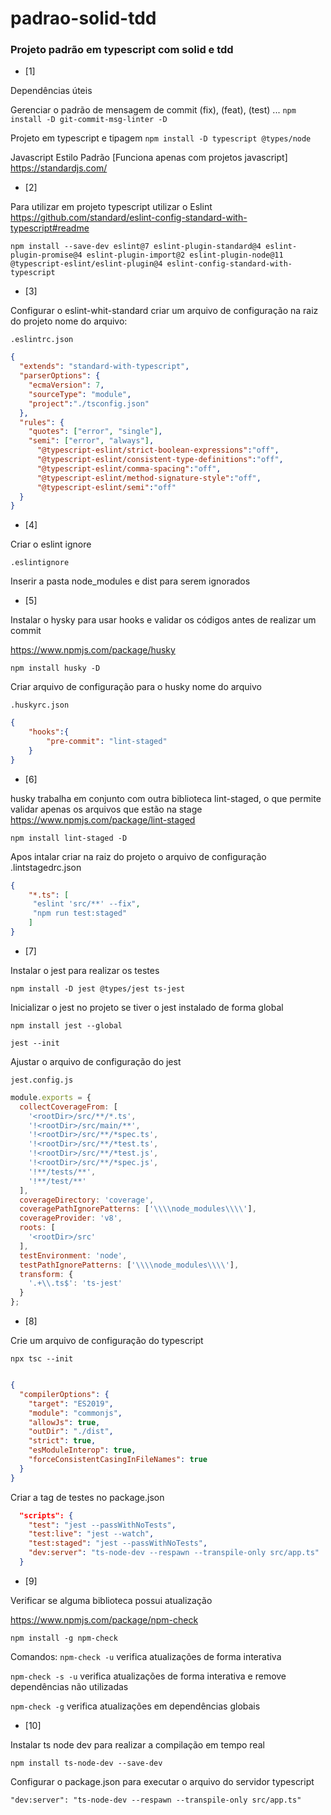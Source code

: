 # padrao-solid-tdd

### Projeto padrão em typescript com solid e tdd

- [1]

Dependências úteis

Gerenciar o padrão de mensagem de commit (fix), (feat), (test) ...
`npm install -D git-commit-msg-linter -D`

Projeto em typescript e tipagem
`npm install -D typescript @types/node`

Javascript Estilo Padrão [Funciona apenas com projetos javascript]
<https://standardjs.com/>

- [2]

Para utilizar em projeto typescript utilizar o Eslint
<https://github.com/standard/eslint-config-standard-with-typescript#readme>

`npm install --save-dev eslint@7 eslint-plugin-standard@4 eslint-plugin-promise@4 eslint-plugin-import@2 eslint-plugin-node@11 @typescript-eslint/eslint-plugin@4 eslint-config-standard-with-typescript`

- [3]

Configurar o eslint-whit-standard
criar um arquivo de configuração na raiz do projeto
nome do arquivo: 

`.eslintrc.json`

```json
{
  "extends": "standard-with-typescript",
  "parserOptions": {
    "ecmaVersion": 7,
    "sourceType": "module",
    "project":"./tsconfig.json"
  },
  "rules": {
    "quotes": ["error", "single"],
    "semi": ["error", "always"],
      "@typescript-eslint/strict-boolean-expressions":"off",
      "@typescript-eslint/consistent-type-definitions":"off",
      "@typescript-eslint/comma-spacing":"off",
      "@typescript-eslint/method-signature-style":"off",
      "@typescript-eslint/semi":"off"
  }
}
```

- [4]

Criar o eslint ignore

`.eslintignore`

Inserir a pasta node_modules e dist para serem ignorados

- [5]

Instalar o hysky para usar hooks e validar os códigos antes de realizar um commit

<https://www.npmjs.com/package/husky>

`npm install husky -D`

Criar arquivo de configuração para o husky
nome do arquivo 

`.huskyrc.json `

```json
{
    "hooks":{
        "pre-commit": "lint-staged"
    }
}
```

- [6]

husky trabalha em conjunto com outra biblioteca lint-staged, o que permite validar apenas os arquivos que estão na stage
<https://www.npmjs.com/package/lint-staged>

`npm install lint-staged -D`

Apos intalar criar na raiz do projeto o arquivo de configuração
.lintstagedrc.json

```json
{
    "*.ts": [
     "eslint 'src/**' --fix",
     "npm run test:staged"
    ]
}
```

- [7]

Instalar o jest para realizar os testes

`npm install -D jest @types/jest ts-jest`

Inicializar o jest no projeto se tiver o jest instalado de forma global

`npm install jest --global`

`jest --init`

Ajustar o arquivo de configuração do jest

`jest.config.js`

```javascript
module.exports = {
  collectCoverageFrom: [
    '<rootDir>/src/**/*.ts',
    '!<rootDir>/src/main/**',
    '!<rootDir>/src/**/*spec.ts',
    '!<rootDir>/src/**/*test.ts',
    '!<rootDir>/src/**/*test.js',
    '!<rootDir>/src/**/*spec.js',
    '!**/tests/**',
    '!**/test/**'
  ],
  coverageDirectory: 'coverage',
  coveragePathIgnorePatterns: ['\\\\node_modules\\\\'],
  coverageProvider: 'v8',
  roots: [
    '<rootDir>/src'
  ],
  testEnvironment: 'node',
  testPathIgnorePatterns: ['\\\\node_modules\\\\'],
  transform: {
    '.+\\.ts$': 'ts-jest'
  }
};
```

- [8]

Crie um arquivo de configuração do typescript

`npx tsc --init`

```json

{
  "compilerOptions": {
    "target": "ES2019",
    "module": "commonjs",
    "allowJs": true,
    "outDir": "./dist",
    "strict": true,
    "esModuleInterop": true,
    "forceConsistentCasingInFileNames": true
  }
}
```

Criar a tag de testes no package.json

```json
  "scripts": {
    "test": "jest --passWithNoTests",
    "test:live": "jest --watch",
    "test:staged": "jest --passWithNoTests",
    "dev:server": "ts-node-dev --respawn --transpile-only src/app.ts"
  }
```

- [9]

Verificar se alguma biblioteca possui atualização

<https://www.npmjs.com/package/npm-check>

`npm install -g npm-check`

Comandos:
`npm-check -u` verifica atualizações de forma interativa

`npm-check -s -u` verifica atualizações de forma interativa e remove dependências não utilizadas

`npm-check -g` verifica atualizações em dependências globais

- [10]

Instalar ts node dev para realizar a compilação em tempo real 

`npm install ts-node-dev --save-dev`

Configurar o package.json para executar o arquivo do servidor typescript

`"dev:server": "ts-node-dev --respawn --transpile-only src/app.ts"`
